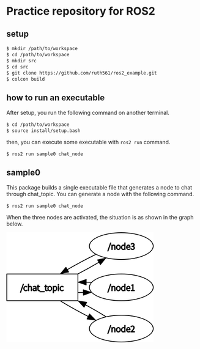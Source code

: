 # Practice repository for ROS2
## setup 
```
$ mkdir /path/to/workspace
$ cd /path/to/workspace
$ mkdir src
$ cd src
$ git clone https://github.com/ruth561/ros2_example.git
$ colcon build
```

## how to run an executable
After setup, you run the following command on another terminal.
```
$ cd /path/to/workspace
$ source install/setup.bash
```
then, you can execute some executable with `ros2 run` command.
```
$ ros2 run sample0 chat_node
```

## sample0
This package builds a single executable file that generates a node to chat through chat_topic.
You can generate a node with the following command.
```
$ ros2 run sample0 chat_node
```
When the three nodes are activated, the situation is as shown in the graph below.

![](img/rosgraph.png)

